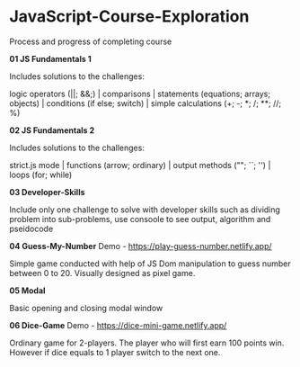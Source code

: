 # JavaScript-Course-Exploration
Process and progress of completing course

**01 JS Fundamentals 1**

Includes solutions to the challenges:

logic operators (||; &&;) | comparisons | statements (equations; arrays; objects) | conditions (if else; switch) | simple calculations (+; -; *; /; **; //; %)



**02 JS Fundamentals 2**

Includes solutions to the challenges:

strict.js mode | functions (arrow; ordinary) | output methods (""; ``; '') | loops (for; while)



**03 Developer-Skills**

Include only one challenge to solve with developer skills such as dividing problem into sub-problems, use consoole to see output, algorithm and pseidocode



**04 Guess-My-Number**
Demo - https://play-guess-number.netlify.app/

Simple game conducted with help of JS Dom manipulation to guess number between 0 to 20. Visually designed as pixel game.


**05 Modal**

Basic opening and closing modal window


**06 Dice-Game**
Demo - https://dice-mini-game.netlify.app/

Ordinary game for 2-players. The player who will first earn 100 points win. However if dice equals to 1 player switch to the next one. 
